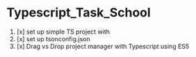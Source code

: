 # Typescript_Task_School
1. [x] set up simple TS project with 
2. [x] set up tsonconfig.json
3. [x] Drag vs Drop project manager with Typescript using ES5